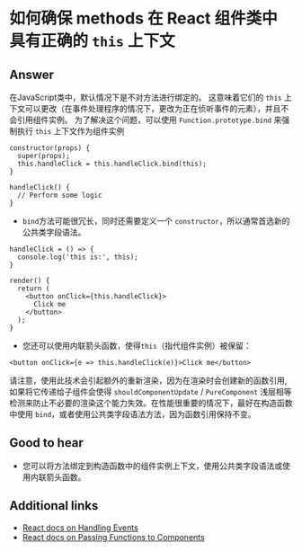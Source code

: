 # 如何确保 methods 在 React 组件类中具有正确的 `this` 上下文

## Answer

在JavaScript类中，默认情况下是不对方法进行绑定的。
这意味着它们的 `this` 上下文可以更改（在事件处理程序的情况下，更改为正在侦听事件的元素），并且不会引用组件实例。
为了解决这个问题，可以使用 `Function.prototype.bind` 来强制执行 `this` 上下文作为组件实例

```es6
constructor(props) {
  super(props);
  this.handleClick = this.handleClick.bind(this);
}

handleClick() {
  // Perform some logic
}
```

* `bind`方法可能很冗长，同时还需要定义一个 `constructor`，所以通常首选新的公共类字段语法。

```es6
handleClick = () => {
  console.log('this is:', this);
}

render() {
  return (
    <button onClick={this.handleClick}>
      Click me
    </button>
  );
}
```

* 您还可以使用内联箭头函数，使得`this`（指代组件实例）被保留：

```es6
<button onClick={e => this.handleClick(e)}>Click me</button>
```

请注意，使用此技术会引起额外的重新渲染，因为在渲染时会创建新的函数引用, 如果将它传递给子组件会使得 `shouldComponentUpdate` / `PureComponent` 浅层相等检测来防止不必要的渲染这个能力失效。在性能很重要的情况下，最好在构造函数中使用 `bind`，或者使用公共类字段语法方法，因为函数引用保持不变。

## Good to hear

* 您可以将方法绑定到构造函数中的组件实例上下文，使用公共类字段语法或使用内联箭头函数。

## Additional links

* [React docs on Handling Events](https://reactjs.org/docs/handling-events.html)
* [React docs on Passing Functions to Components](https://reactjs.org/docs/faq-functions.html#how-do-i-bind-a-function-to-a-component-instance)

<!-- tags: (react,javascript) -->

<!-- expertise: (2) -->
